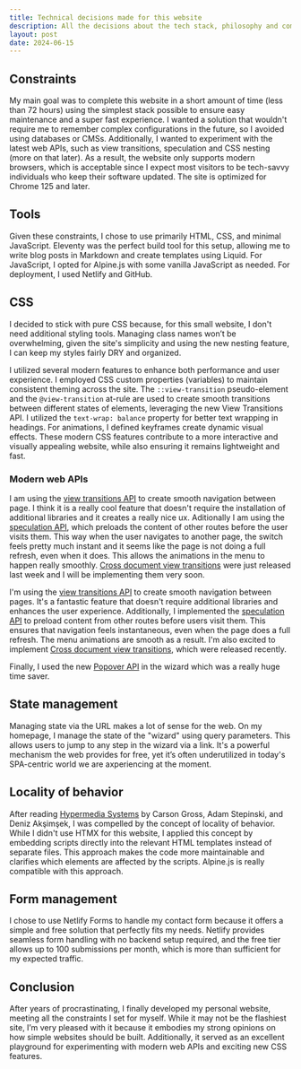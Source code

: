 ```yaml
---
title: Technical decisions made for this website
description: All the decisions about the tech stack, philosophy and compromises I made for this website
layout: post
date: 2024-06-15
---
```


## Constraints

My main goal was to complete this website in a short amount of time (less than 72 hours) using the simplest stack possible to ensure easy maintenance and a super fast experience. I wanted a solution that wouldn't require me to remember complex configurations in the future, so I avoided using databases or CMSs. Additionally, I wanted to experiment with the latest web APIs, such as view transitions, speculation and CSS nesting (more on that later). As a result, the website only supports modern browsers, which is acceptable since I expect most visitors to be tech-savvy individuals who keep their software updated. The site is optimized for Chrome 125 and later.

## Tools

Given these constraints, I chose to use primarily HTML, CSS, and minimal JavaScript. Eleventy was the perfect build tool for this setup, allowing me to write blog posts in Markdown and create templates using Liquid. For JavaScript, I opted for Alpine.js with some vanilla JavaScript as needed. For deployment, I used Netlify and GitHub.

## CSS

I decided to stick with pure CSS because, for this small website, I don't need additional styling tools. Managing class names won’t be overwhelming, given the site's simplicity and using the new nesting feature, I can keep my styles fairly DRY and organized.

I utilized several modern features to enhance both performance and user experience. I employed CSS custom properties (variables) to maintain consistent theming across the site. The `::view-transition` pseudo-element and the `@view-transition` at-rule are used to create smooth transitions between different states of elements, leveraging the new View Transitions API. I utilized the `text-wrap: balance` property for better text wrapping in headings. For animations, I defined keyframes create dynamic visual effects. These modern CSS features contribute to a more interactive and visually appealing website, while also ensuring it remains lightweight and fast.

### Modern web APIs

I am using the [view transitions API](https://developer.mozilla.org/en-US/docs/Web/API/View_Transitions_API) to create smooth navigation between page. I think it is a really cool feature that doesn't require the installation of additional libraries and it creates a really nice ux. Aditionally I am using the [speculation API](https://developer.mozilla.org/en-US/docs/Web/API/Speculation_Rules_API), which preloads the content of other routes before the user visits them. This way when the user navigates to another page, the switch feels pretty much instant and it seems like the page is not doing a full refresh, even when it does. This allows the animations in the menu to happen really smoothly. [Cross document view transitions](https://developer.chrome.com/docs/web-platform/view-transitions/cross-document) were just released last week and I will be implementing them very soon.

I'm using the [view transitions API](https://developer.mozilla.org/en-US/docs/Web/API/View_Transitions_API) to create smooth navigation between pages. It's a fantastic feature that doesn't require additional libraries and enhances the user experience. Additionally, I implemented the [speculation API](https://developer.mozilla.org/en-US/docs/Web/API/Speculation_Rules_API) to preload content from other routes before users visit them. This ensures that navigation feels instantaneous, even when the page does a full refresh. The menu animations are smooth as a result. I'm also excited to implement [Cross document view transitions](https://developer.chrome.com/docs/web-platform/view-transitions/cross-document), which were released recently.

Finally, I used the new [Popover API](https://developer.mozilla.org/en-US/docs/Web/API/Popover_API) in the wizard which was a really huge time saver.

## State management

Managing state via the URL makes a lot of sense for the web. On my homepage, I manage the state of the "wizard" using query parameters. This allows users to jump to any step in the wizard via a link. It's a powerful mechanism the web provides for free, yet it’s often underutilized in today's SPA-centric world we are axperiencing at the moment.

## Locality of behavior

After reading [Hypermedia Systems](https://hypermedia.systems/) by Carson Gross, Adam Stepinski, and Deniz Akşimşek, I was compelled by the concept of locality of behavior. While I didn't use HTMX for this website, I applied this concept by embedding scripts directly into the relevant HTML templates instead of separate files. This approach makes the code more maintainable and clarifies which elements are affected by the scripts. Alpine.js is really compatible with this approach.

## Form management

I chose to use Netlify Forms to handle my contact form because it offers a simple and free solution that perfectly fits my needs. Netlify provides seamless form handling with no backend setup required, and the free tier allows up to 100 submissions per month, which is more than sufficient for my expected traffic.

## Conclusion

After years of procrastinating, I finally developed my personal website, meeting all the constraints I set for myself. While it may not be the flashiest site, I’m very pleased with it because it embodies my strong opinions on how simple websites should be built. Additionally, it served as an excellent playground for experimenting with modern web APIs and exciting new CSS features.
